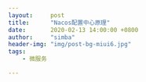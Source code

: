 ```yaml
---
layout:     post
title:      "Nacos配置中心原理"
date:       2020-02-13 14:00:00 +0800
author:     "simba"
header-img: "img/post-bg-miui6.jpg"
tags:
    - 微服务

---
```



